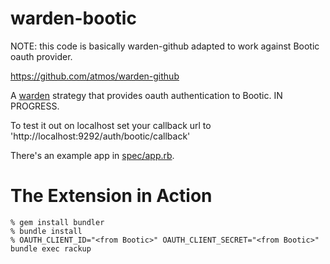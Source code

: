 warden-bootic
=============

NOTE: this code is basically warden-github adapted to work against Bootic oauth provider.

https://github.com/atmos/warden-github

A [warden](http://github.com/hassox/warden) strategy that provides oauth authentication to Bootic.  IN PROGRESS.

To test it out on localhost set your callback url to 'http://localhost:9292/auth/bootic/callback'

There's an example app in [spec/app.rb](/ismasan/warden-bootic/blob/master/spec/app.rb).

The Extension in Action
=======================
    % gem install bundler
    % bundle install
    % OAUTH_CLIENT_ID="<from Bootic>" OAUTH_CLIENT_SECRET="<from Bootic>" bundle exec rackup
